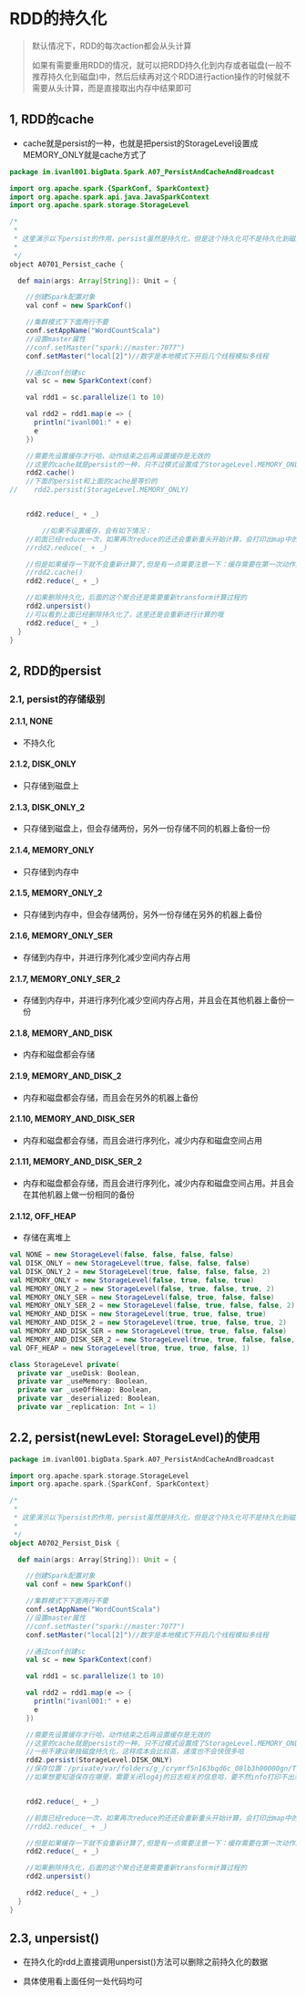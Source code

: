 # RDD的持久化

> 默认情况下，RDD的每次action都会从头计算
>
> 如果有需要重用RDD的情况，就可以把RDD持久化到内存或者磁盘(一般不推荐持久化到磁盘)中，然后后续再对这个RDD进行action操作的时候就不需要从头计算，而是直接取出内存中结果即可



## 1, RDD的cache

* cache就是persist的一种，也就是把persist的StorageLevel设置成MEMORY_ONLY就是cache方式了

```java
package im.ivanl001.bigData.Spark.A07_PersistAndCacheAndBroadcast

import org.apache.spark.{SparkConf, SparkContext}
import org.apache.spark.api.java.JavaSparkContext
import org.apache.spark.storage.StorageLevel

/*
 *
 * 这里演示以下persist的作用，persist虽然是持久化，但是这个持久化可不是持久化到磁盘，persist有模式到说法，可以指定内存模式，磁盘模式等等
 *
 */
object A0701_Persist_cache {

  def main(args: Array[String]): Unit = {

    //创建Spark配置对象
    val conf = new SparkConf()

    //集群模式下下面两行不要
    conf.setAppName("WordCountScala")
    //设置master属性
    //conf.setMaster("spark://master:7077")
    conf.setMaster("local[2]")//数字是本地模式下开启几个线程模拟多线程

    //通过conf创建sc
    val sc = new SparkContext(conf)

    val rdd1 = sc.parallelize(1 to 10)

    val rdd2 = rdd1.map(e => {
      println("ivanl001:" + e)
      e
    })

    //需要先设置缓存才行哈，动作结束之后再设置缓存是无效的
    //这里的cache就是persist的一种，只不过模式设置成了StorageLevel.MEMORY_ONLY
    rdd2.cache()
    //下面的persist和上面的cache是等价的
//    rdd2.persist(StorageLevel.MEMORY_ONLY)


    rdd2.reduce(_ + _)

		//如果不设置缓存，会有如下情况：
    //前面已经reduce一次，如果再次reduce的还还会重新重头开始计算，会打印出map中的那些打印的
    //rdd2.reduce(_ + _)

    //但是如果缓存一下就不会重新计算了,但是有一点需要注意一下：缓存需要在第一次动作之前缓存哈，存在下面是❌的
    //rdd2.cache()
    rdd2.reduce(_ + _)

    //如果删除持久化，后面的这个聚合还是需要重新transform计算过程的
    rdd2.unpersist()
    //可以看到上面已经删除持久化了，这里还是会重新进行计算的哦
    rdd2.reduce(_ + _)
  }
}
```





## 2, RDD的persist

### 2.1, persist的存储级别

#### 2.1.1, NONE

* 不持久化

#### 2.1.2, DISK_ONLY

* 只存储到磁盘上

#### 2.1.3, DISK_ONLY_2

* 只存储到磁盘上，但会存储两份，另外一份存储不同的机器上备份一份

#### 2.1.4, MEMORY_ONLY

* 只存储到内存中

#### 2.1.5, MEMORY_ONLY_2

* 只存储到内存中，但会存储两份，另外一份存储在另外的机器上备份

#### 2.1.6, MEMORY_ONLY_SER

* 存储到内存中，并进行序列化减少空间内存占用

#### 2.1.7, MEMORY_ONLY_SER_2

* 存储到内存中，并进行序列化减少空间内存占用，并且会在其他机器上备份一份

#### 2.1.8, MEMORY_AND_DISK

* 内存和磁盘都会存储

#### 2.1.9, MEMORY_AND_DISK_2

* 内存和磁盘都会存储，而且会在另外的机器上备份

#### 2.1.10, MEMORY_AND_DISK_SER

* 内存和磁盘都会存储，而且会进行序列化，减少内存和磁盘空间占用

#### 2.1.11, MEMORY_AND_DISK_SER_2

* 内存和磁盘都会存储，而且会进行序列化，减少内存和磁盘空间占用。并且会在其他机器上做一份相同的备份

#### 2.1.12, OFF_HEAP

* 存储在离堆上



```scala
val NONE = new StorageLevel(false, false, false, false)
val DISK_ONLY = new StorageLevel(true, false, false, false)
val DISK_ONLY_2 = new StorageLevel(true, false, false, false, 2)
val MEMORY_ONLY = new StorageLevel(false, true, false, true)
val MEMORY_ONLY_2 = new StorageLevel(false, true, false, true, 2)
val MEMORY_ONLY_SER = new StorageLevel(false, true, false, false)
val MEMORY_ONLY_SER_2 = new StorageLevel(false, true, false, false, 2)
val MEMORY_AND_DISK = new StorageLevel(true, true, false, true)
val MEMORY_AND_DISK_2 = new StorageLevel(true, true, false, true, 2)
val MEMORY_AND_DISK_SER = new StorageLevel(true, true, false, false)
val MEMORY_AND_DISK_SER_2 = new StorageLevel(true, true, false, false, 2)
val OFF_HEAP = new StorageLevel(true, true, true, false, 1)

class StorageLevel private(
  private var _useDisk: Boolean,
  private var _useMemory: Boolean,
  private var _useOffHeap: Boolean,
  private var _deserialized: Boolean,
  private var _replication: Int = 1)
```



## 2.2, persist(newLevel: StorageLevel)的使用

```scala
package im.ivanl001.bigData.Spark.A07_PersistAndCacheAndBroadcast

import org.apache.spark.storage.StorageLevel
import org.apache.spark.{SparkConf, SparkContext}

/*
 *
 * 这里演示以下persist的作用，persist虽然是持久化，但是这个持久化可不是持久化到磁盘，persist有模式到说法，可以指定内存模式，磁盘模式等等
 *
 */
object A0702_Persist_Disk {

  def main(args: Array[String]): Unit = {

    //创建Spark配置对象
    val conf = new SparkConf()

    //集群模式下下面两行不要
    conf.setAppName("WordCountScala")
    //设置master属性
    //conf.setMaster("spark://master:7077")
    conf.setMaster("local[2]")//数字是本地模式下开启几个线程模拟多线程

    //通过conf创建sc
    val sc = new SparkContext(conf)

    val rdd1 = sc.parallelize(1 to 10)

    val rdd2 = rdd1.map(e => {
      println("ivanl001:" + e)
      e
    })

    //需要先设置缓存才行哈，动作结束之后再设置缓存是无效的
    //这里的cache就是persist的一种，只不过模式设置成了StorageLevel.MEMORY_ONLY
    //一般不建议单独磁盘持久化，这样成本会比较高，速度也不会快很多哈
    rdd2.persist(StorageLevel.DISK_ONLY)
    //保存位置：/private/var/folders/g_/crymrf5n163bqd6c_08lb3h00000gn/T/blockmgr-21f661bf-70df-426c-8fb6-09a14f3269e9
    //如果想要知道保存在哪里，需要关闭log4j的日志相关的信息哈，要不然info打印不出来，也就看不到了


    rdd2.reduce(_ + _)

    //前面已经reduce一次，如果再次reduce的还还会重新重头开始计算，会打印出map中的那些打印的
    //rdd2.reduce(_ + _)

    //但是如果缓存一下就不会重新计算了,但是有一点需要注意一下：缓存需要在第一次动作之前缓存哈
    rdd2.reduce(_ + _)

    //如果删除持久化，后面的这个聚合还是需要重新transform计算过程的
    rdd2.unpersist()

    rdd2.reduce(_ + _)
  }
}
```





## 2.3, unpersist()

* 在持久化的rdd上直接调用unpersist()方法可以删除之前持久化的数据

* 具体使用看上面任何一处代码均可